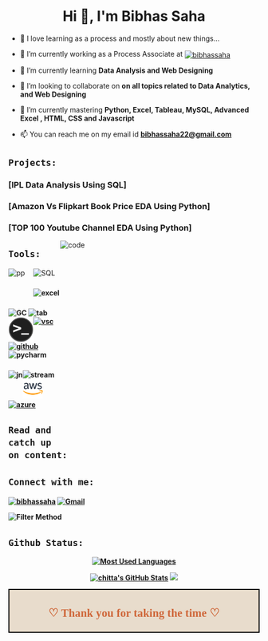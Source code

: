 

<h1 align="center">Hi 👋, I'm Bibhas Saha</h1>

- 🌱 I love learning as a process and mostly about new things...

- 🔭 I’m currently working as a Process Associate at <a href="https://www.genpact.com/" target="blank"><img align="center" src="https://logowik.com/content/uploads/images/9714-genpact.webp" alt="bibhassaha" height="20" width="60" /></a>

- 🌱 I’m currently learning **Data Analysis and Web Designing**

- 👯 I’m looking to collaborate on **on all topics related to Data Analytics, and Web Designing**

- 🌱 I’m currently mastering **Python, Excel, Tableau, MySQL, Advanced Excel , HTML, CSS and Javascript**

- 📫 You can reach me on my email id **bibhassaha22@gmail.com**

## `Projects:`
### [IPL Data Analysis Using SQL]
### [Amazon Vs Flipkart Book Price EDA Using Python]
### [TOP 100 Youtube Channel EDA Using Python] 

<img align="right" alt="code"  height="400" width="400" src = "https://user-images.githubusercontent.com/94888819/179503858-d2f6d197-7a3f-495b-888c-5a60679bed94.gif"> 

## `Tools:`
<img align="left" src="https://user-images.githubusercontent.com/94888819/179538709-781ca826-4b36-42e7-aeda-ad6b07e719ea.png" alt="pp" width="50" height="50" /> </a>
<img align="left" alt="SQL" height="40" src="https://raw.githubusercontent.com/habc0d3r/0th-project/master/icons8-sql-96.png" /> <b>
<img align="left" alt="excel" height="40" src="https://d3j0t7vrtr92dk.cloudfront.net/stembakuniversity/1616519913_png-clipart-microsoft-excel-computer-icons-microsoft-template-angle-removebg-preview.png" />
<img src="https://user-images.githubusercontent.com/94888819/179532814-fa9beb8f-0fd6-4160-8d47-650af59c58a1.png" alt="GC" width="40" height="40"/> </a> 
<img src="https://user-images.githubusercontent.com/94888819/179531328-610ccc8c-11cc-40cf-82dc-5902d473b7e1.png" alt="tab" width="40" height="40"/> </a> 
<img align="left" alt="teminal" height="50" 
src="https://raw.githubusercontent.com/github/explore/80688e429a7d4ef2fca1e82350fe8e3517d3494d/topics/terminal/terminal.png" /> </a> <a
href="https://code.visualstudio.com" target="_blank" rel="noreferrer"> <img src="https://user-images.githubusercontent.com/94888819/179420219-9ce785fd-b1eb-4caa-aebd-086c088d05f2.png" alt="vsc" width="60" height="40"/> </a> <a 
href="https://github.com" target="_blank" rel="noreferrer"> <img src="https://raw.githubusercontent.com/habc0d3r/0th-project/master/icons8-github.svg" alt="github" width="50" height="50"/> </a> 
<img align="left" alt="pycharm" height="40" src="https://user-images.githubusercontent.com/94888819/179536543-d438fb65-8501-475d-9f8b-5bbc18bab86a.png" />
<img align="left" alt="jn" height="50" src="https://user-images.githubusercontent.com/94888819/179537708-2241ab23-8c86-40c6-8fa9-f3979be75ade.png" /> 
<img src="https://user-images.githubusercontent.com/94888819/179422108-0108ecc4-96d4-4a9f-93d2-f4f2ea98688e.png" alt="stream" width="40" height="50"/> </a> <a href="https://aws.amazon.com" target="_blank" rel="noreferrer"> <img src="https://raw.githubusercontent.com/devicons/devicon/master/icons/amazonwebservices/amazonwebservices-original-wordmark.svg" alt="aws" width="40" height="40"/> </a> <a href="https://azure.microsoft.com/en-in/" target="_blank" rel="noreferrer"> <img src="https://www.vectorlogo.zone/logos/microsoft_azure/microsoft_azure-icon.svg" alt="azure" width="40" height="40"/> </a> </a> </p>



## `Read and catch up on content:`



## `Connect with me:`
<p align="left">
<a href="https://www.linkedin.com/in/bibhas15" target="blank"><img align="center" src="https://img.icons8.com/color/344/linkedin-circled--v1.png" alt="bibhassaha" height="50" width="50" /></a>
<a href="mailto:bibhassaha22@gmail.com" target="blank"><img align="center" src="https://raw.githubusercontent.com/BEPb/BEPb/master/assets/gmail.svg" alt="Gmail" height="50" width="45" /></a>
</p>

![Filter Method](https://static.wixstatic.com/media/3e99b9_f53a1cab95ae4dfd938a1bf6a1a62f49~mv2.gif)







## `Github Status:` 
<p align="center"><a href="https://github.com/bibhas15"><img src="https://github-readme-stats.vercel.app/api/top-langs/?username=bibhas15&langs_count=10&title_color=f97316&text_color=000000&icon_color=6366f1&bg_color=ffffff&locale=en&custom_title=Most%20Used%20Languages" alt="Most Used Languages" /></a></p>

<p align="center"><a href="https://github.com/bibhas15"><img src="https://github-readme-stats.vercel.app/api?username=bibhas15&show_icons=true&locale=en" alt="chitta's GitHub Stats" /></a>
<a href="https://github.com/bibhas15"><img src="https://github-readme-streak-stats.herokuapp.com/?user=bibhas15&show_icons=true&locale=en" /></a></p>


<div style="align:center;
            display:fill;
            border-radius: false;
            border-style: solid;
            border-color:#000000;
            border-style: false;
            border-width: 2px;
            color:#CF673A;
            font-size:15px;
            font-family: Georgia;
            background-color:#E8DCCC;
            text-align:center;
            letter-spacing:0.1px;
            padding: 0.1em;">

**<h2>♡ Thank you for taking the time ♡**

